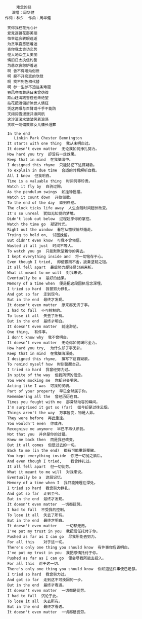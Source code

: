 
            难念的经
          演唱：周华健
       作词：林夕  作曲：周华健

        笑你我枉花光心计
        爱竞逐镜花那美丽
        怕幸运会转眼远逝
        为贪嗔喜恶怒着迷
        责你我太贪功恋势
        怪大地众生太美丽
        悔旧日太执信约誓
        为悲欢哀怨妒着迷
        啊 舍不得璀灿俗世
        啊 躲不开痴恋的欣慰
        啊 找不到色相代替
        啊 参一生参不透这条难题
        吞风吻雨葬落日未曾彷徨
        欺山赶海践雪径也未绝望
        拈花把酒偏折煞世人情狂
        凭这两眼与百臂或千手不能防
        天阔阔雪漫漫共谁同航
        这沙滚滚水皱皱笑着浪荡
        贪欢一饷偏教那女儿情长埋葬

        In the end
           Linkin Park Chester Bennington
        It starts with one thing  我从未明白过。
        It doesn't even matter  无论我如何挣扎努力。
        How hard you try  却没有一丝效果。
        Keep that in mind  在我脑海中。
        I designed this rhyme  只能铭记下这首疑歌。
        To explain in due time  合适的时机解析自我。
        All I know  但我明白。
        Time is a valuable thing  时间何等珍贵。
        Watch it fly by  白驹过隙。
        As the pendulum swings  如挂钟摇摆。
        Watch it count down  开始倒数。
        To the end of the day  直到终结。
        The clock ticks life away  人生会随时间起伏改变。
        It's so unreal  犹如无知觉的梦境。
        Didn't look out below  过程超乎你的掌控。
        Watch the time go  凝望时光。
        Right out the window  看它从窗棂悄然遁走。
        Trying to hold on,  试图挽留。
        But didn't even know  可我不曾领悟。
        Wasted it all just  时间不等人。
        To watch you go  只能默默望着你的离去。
        I kept everything inside and  将一切铭存于心。
        Even though I tried,  即使锲而不舍，披奏坚韧之铠。
        It all fell apart  最后努力却轻易分崩离析。
        What it meant to me will  对我来说。
        Eventually be a  最好的结果。
        Memory of a time when  便是把这段固执信念深埋。
        I tried so hard  我曾努力挣扎。
        And got so far  走到现今。
        But in the end  最终才发现。
        It doesn't even matter  原来都无济于事。
        I had to fall  不可控制的。
        To lose it all  失去了所有。
        But in the end  最终才明白。
        It doesn't even matter  前途渺茫。
        One thing,  有件事。
        I don't know why  我不曾明白。
        It doesn’t even matter  无论你如何竭尽全力。
        How hard you try,  为什么却于事无补。
        Keep that in mind  在我脑海深处。
        I designed this rhyme,  撰写下这首疑歌。
        To remind myself how  时刻警醒自己。
        I tried so hard  我曾经努力过。
        In spite of the way  但我所谓的信念。
        You were mocking me  你却只会嘲笑。
        Acting like I was  可我的灵魂。
        Part of your property  早已全然属于你。
        Remembering all the  曾经历历在目。
        Times you fought with me  那潸然动容的瞬间。
        I'm surprised it got so (far)  如今却是过往云烟。
        Things aren't the way  万事皆变，物是人非。
        They were before  再此重逢。
        You wouldn't even  你或许。
        Recognise me anymore  早已不再认识我。
        Not that you  并非是你的过错。
        Knew me back then  而是我已改变。
        But it all comes  但是过去的一切。
        Back to me (in the end)  都有可能重蹈覆辙。
        You kept everything inside  你把一切抛之脑后。
        And even though I tried,    我曾挣扎过。
        It all fell apart  但一切徒劳。
        What it meant to me will  对我来说。
        Eventually be a  这段记忆。
        Memory of a time when I  我只能掩埋在深处。
        I tried so hard  我曾努力挣扎。
        And got so far  走到至今。
        But in the end  最终才发现。
        It doesn't even matter  一切都徒劳。
        I had to fall  不受我的控制。
        To lose it all  失去了所有。
        But in the end  最终才明白。
        It doesn't even matter    一切都无用。
        I've put my trust in you  我把信任托付于你。
        Pushed as far as I can go  尽我所能去努力。
        For all this    对于这一切。
        There's only one thing you should know  有件事你应该明白。
        I've put my trust in you  我把感情托付于你。
        Pushed as far as I can go  便会尽我所能去投入。
        For all this  对于这一切。
        There's only one thing you should know  你知道这件事便已足够。
        I tried so hard  我曾努力过。
        And got so far  走到这不可挽回的一步。
        But in the end  最终才看透。
        It doesn't even matter  一切都是徒劳。
        I had to fall  沉沦于此。
        To lose it all  失去所有。
        But in the end  最终才看透。
        It doesn't even matter  一切都是徒劳。      
